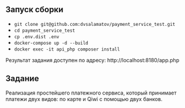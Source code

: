 ## Запуск сборки

- `git clone git@github.com:dvsalamatov/payment_service_test.git`
- `cd payment_service_test`
- `cp .env.dist .env`
- `docker-compose up -d --build`
- `docker exec -it api_php composer install`

Результат задания доступен по адресу: http://localhost:8180/app.php

## Задание

Реализация простейшего платежного сервиса, который принимает платежи двух видов: по карте и Qiwi с помощью двух банков.
